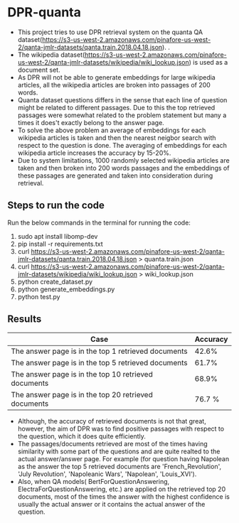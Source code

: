 # DPR-quanta
- This project tries to use DPR retrieval system on the quanta QA dataset(https://s3-us-west-2.amazonaws.com/pinafore-us-west-2/qanta-jmlr-datasets/qanta.train.2018.04.18.json). .
- The wikipedia dataset(https://s3-us-west-2.amazonaws.com/pinafore-us-west-2/qanta-jmlr-datasets/wikipedia/wiki_lookup.json) is used as a document set.
- As DPR will not be able to generate embeddings for large wikipedia articles, all the wikipedia articles are broken into passages of 200 words.
- Quanta dataset questions differs in the sense that each line of question might be related to different passages. Due to this the top retrieved passages were somewhat related to the problem statement but many a times it does't exactly belong to the answer page. 
- To solve the above problem an average of embeddings for each wikipedia articles is taken and then the nearest neigbor search with respect to the question is done. The averaging of embeddings for each wikipedia article increases the accuracy by 15-20%.
- Due to system limitations, 1000 randomly selected wikipedia articles are taken and then broken into 200 words passages and the embeddings of these passages are generated and taken into consideration during retrieval.

## Steps to run the code

Run the below commands in the terminal for running the code:
1. sudo apt install libomp-dev
2. pip install -r requirements.txt
3. curl https://s3-us-west-2.amazonaws.com/pinafore-us-west-2/qanta-jmlr-datasets/qanta.train.2018.04.18.json > quanta.train.json
4. curl https://s3-us-west-2.amazonaws.com/pinafore-us-west-2/qanta-jmlr-datasets/wikipedia/wiki_lookup.json > wiki_lookup.json
5. python create_dataset.py
6. python generate_embeddings.py
7. python test.py

## Results

| Case | Accuracy |
| ------------------ | -------------------- |
| The answer page is in the top 1 retrieved documents | 42.6% |
| The answer page is in the top 5 retrieved documents | 61.7% |
| The answer page is in the top 10 retrieved documents | 68.9% |
| The answer page is in the top 20 retrieved documents | 76.7 %|

- Although, the accuracy of retrieved documents is not that great, however, the aim of DPR was to find positive passages with respect to the question, which it does quite efficiently.
- The passages/documents retrieved are most of the times having similarity with some part of the questions and are quite realted to the actual answer/answer page.  For example (for question having Napolean as the answer the top 5 retrieved documents are 'French_Revolution', 'July Revolution', 'Napoleanic Wars', 'Napolean', 'Louis_XVI').
-  Also, when QA models( BertForQuestionAnswering, ElectraForQuestionAnswering, etc.) are applied on the retrieved top 20 documents, most of the times the answer with the highest confidence is usually the actual answer or it contains the actual answer of the question.



